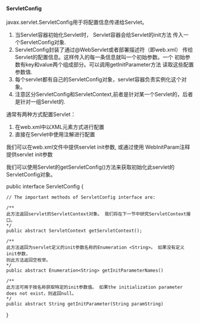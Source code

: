 #### ServletConfig

javax.servlet.ServletConfig用于将配置信息传递给Servlet。

1. 当Servlet容器初始化Servlet时， Servlet容器会给Servlet的init方法
传入一个ServletConfig对象.
2. ServletConfig封装了通过@WebServlet或者部署描述符（即web.xml）
传给Servlet的配置信息。这样传入的每一条信息就叫一个初始参数。一个
初始参数有key和value两个组成部分。可以调用getInitParameter方法
读取这些配置参数值.
3. 每个servlet都有自己的ServletConfig对象，servlet容器负责实例化这个对象。
4. 注意区分ServletConfig和ServletContext,前者是针对某一个Servlet的，后者是针对一组Servlet的.

通常有两种方式配置Servlet：

1. 在web.xml中以XML元素方式进行配置
2. 直接在Servlet中使用注解进行配置

我们可以在web.xml文件中提供servlet init参数, 或通过使用
WebInitParam注释提供servlet init参数

我们可以使用Servlet的getServletConfig()方法来获取初始化此servlet的ServletConfig对象。

public interface ServletConfig {

	// The important methods of ServletConfig interface are:
	
	/**
	此方法返回servlet的ServletContext对象。 我们将在下一节中研究ServletContext接口。
	*/
	public abstract ServletContext getServletContext();
	
	/**
	此方法返回为servlet定义的init参数名称的Enumeration <String>。 如果没有定义init参数，
	则此方法返回空枚举。
	*/
	public abstract Enumeration<String> getInitParameterNames() 

	/**
	此方法可用于按名称获取特定的init参数值。 如果the initialization parameter does not exist，则返回null。
	*/
	public abstract String getInitParameter(String paramString)
}
